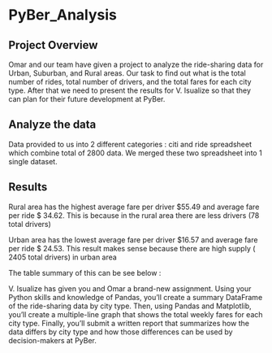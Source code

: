 # PyBer_Analysis

## Project Overview
Omar and our team have given a project to analyze the ride-sharing data for Urban, Suburban, and Rural areas. Our task to find out what is the total number of rides, total number of drivers, and the total fares for each city type. After that we need to present the results for V. Isualize so that they can plan for their future development at PyBer.

## Analyze the data
Data provided to us into 2 different categories : citi and ride spreadsheet which combine total of 2800 data. We merged these two spreadsheet into 1 single dataset. 

## Results 

Rural area has the highest average fare per driver $55.49 and average fare per ride $ 34.62. This is because in the rural area there are less drivers (78 total drivers)

Urban area has the lowest average fare per driver  $16.57 and average fare per ride $ 24.53. This result makes sense because there are high supply ( 2405 total drivers) in urban area

The table summary of this can be see below :





V. Isualize has given you and Omar a brand-new assignment. Using your Python skills and knowledge of Pandas, you’ll create a summary DataFrame of the ride-sharing data by city type. Then, using Pandas and Matplotlib, you’ll create a multiple-line graph that shows the total weekly fares for each city type. Finally, you’ll submit a written report that summarizes how the data differs by city type and how those differences can be used by decision-makers at PyBer.
